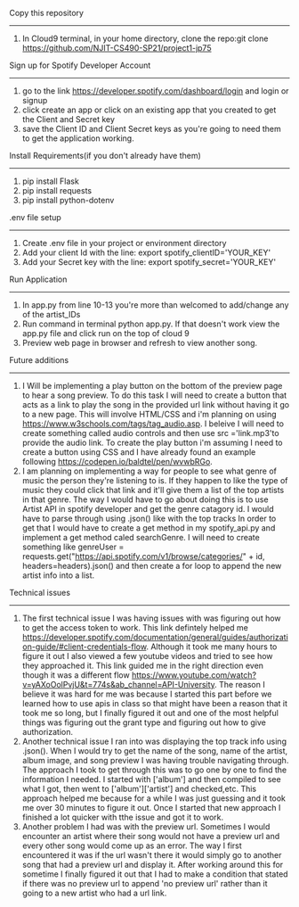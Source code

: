 Copy this repository
_________________________________________________________________________________________________________
1. In Cloud9 terminal, in your home directory, clone the repo:git clone https://github.com/NJIT-CS490-SP21/project1-jp75


Sign up for Spotify Developer Account
_________________________________________________________________________________________________________
1. go to the link https://developer.spotify.com/dashboard/login and login or signup
2. click create an app or click on an existing app that you created to get the Client and Secret key
3. save the Client ID and Client Secret keys as you're going to need them to get the application working.


Install Requirements(if you don't already have them)
_________________________________________________________________________________________________________
1. pip install Flask
2. pip install requests
3. pip install python-dotenv


.env file setup
_________________________________________________________________________________________________________
1. Create .env file in your project or environment directory
2. Add your client Id with the line: export spotify_clientID='YOUR_KEY'
3. Add your Secret key with the line: export spotify_secret='YOUR_KEY'


Run Application
_________________________________________________________________________________________________________
1. In app.py from line 10-13 you're more than welcomed to add/change any of the artist_IDs 
2. Run command in terminal python app.py. If that doesn't work view the app.py file and click run on the top of cloud 9
3. Preview web page in browser and refresh to view another song.


Future additions
_________________________________________________________________________________________________________
1. I Will be implementing a play button on the bottom of the preview page to hear a song preview. To do this task I will need to create a button that acts as a link to play the song in the provided url link without having it go to a new page. This will involve HTML/CSS and i'm planning on using https://www.w3schools.com/tags/tag_audio.asp. I beleive I will need to create something called audio controls and then use src ='link.mp3'to provide the audio link. To create the play button i'm assuming I need to create a button using CSS and I have already found an example following https://codepen.io/baldtel/pen/wvwbRGo.
2. I am planning on implementing a way for people to see what genre of music the person they're listening to is. If they happen to like the type of music they could click that link and it'll give them a list of the top artists in that genre. The way I would have to go about doing this is to use Artist API in spotify developer and get the genre catagory id. I would have to parse through using .json() like with the top tracks In order to get that I would have to create a get method in my spotify_api.py and implement a get method caled searchGenre. I will need to create something like genreUser = requests.get("https://api.spotify.com/v1/browse/categories/" + id, headers=headers).json() and then create a for loop to append the new artist info into a list.


Technical issues
________________________________________________________________________________________________________
1. The first technical issue I was having issues with was figuring out how to get the access token to work. This link defintely helped me https://developer.spotify.com/documentation/general/guides/authorization-guide/#client-credentials-flow. Although it took me many hours to figure it out I also viewed a few youtube videos and tried to see how they approached it. This link guided me in the right direction even though it was a different flow https://www.youtube.com/watch?v=yAXoOolPvjU&t=774s&ab_channel=API-University. The reason I believe it was hard for me was because I started this part before we learned how to use apis in class so that might have been a reason that it took me so long, but I finally figured it out and one of the most helpful things was figuring out the grant type and figuring out how to give authorization.
2. Another technical issue I ran into was displaying the top track info using .json(). When I would try to get the name of the song, name of the artist, album image, and song preview I was having trouble navigating through. The approach I took to get through this was to go one by one to find the information I needed. I started with ['album'] and then compiled to see what I got, then went to ['album']['artist'] and checked,etc. This approach helped me because for a while I was just guessing and it took me over 30 minutes to figure it out. Once I started that new approach I finished a lot quicker with tthe issue and got it to work.
2. Another problem I had was with the preview url. Sometimes I would encounter an artist where their song would not have a preview url and every other song would come up as an error. The way I first encountered it was if the url wasn't there it would simply go to another song that had a preview url and display it. After working around this for sometime I finally figured it out that I had to make a condition that stated if there was no preview url to append 'no preview url' rather than it going to a new artist who had a url link.
